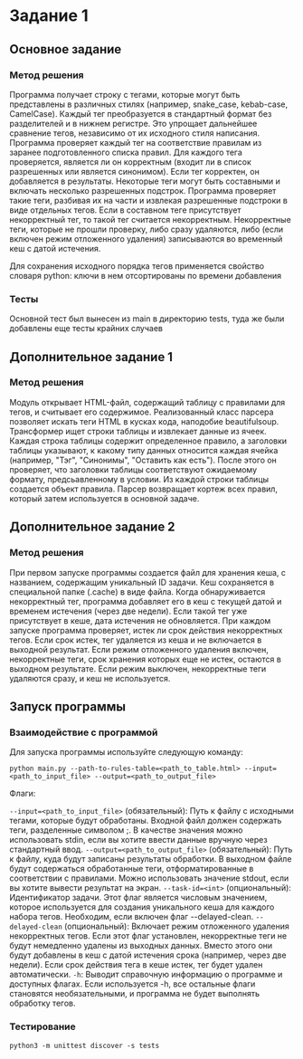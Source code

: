 # Задание 1

## Основное задание

### Метод решения

Программа получает строку с тегами, которые могут быть представлены в различных стилях (например, snake_case, kebab-case, CamelCase). Каждый тег преобразуется в стандартный формат без разделителей и в нижнем регистре. Это упрощает дальнейшее сравнение тегов, независимо от их исходного стиля написания. Программа проверяет каждый тег на соответствие правилам из заранее подготовленного списка правил. Для каждого тега проверяется, является ли он корректным (входит ли в список разрешенных или является синонимом). Если тег корректен, он добавляется в результаты. Некоторые теги могут быть составными и включать несколько разрешенных подстрок. Программа проверяет такие теги, разбивая их на части и извлекая разрешенные подстроки в виде отдельных тегов. Если в составном теге присутствует некорректный тег, то такой тег считается некорректным. Некорректные теги, которые не прошли проверку, либо сразу удаляются, либо (если включен режим отложенного удаления) записываются во временный кеш с датой истечения.

Для сохранения исходного порядка тегов применяется свойство словаря python: ключи в нем отсортированы по времени добавления

### Тесты

Основной тест был вынесен из main в директорию tests, туда же были добавлены еще тесты крайних случаев

## Дополнительное задание 1

### Метод решения

Модуль открывает HTML-файл, содержащий таблицу с правилами для тегов, и считывает его содержимое. Реализованный класс парсера позволяет искать теги HTML в кусках кода, наподобие beautifulsoup. Трансформер ищет строки таблицы и извлекает данные из ячеек. Каждая строка таблицы содержит определенное правило, а заголовки таблицы указывают, к какому типу данных относится каждая ячейка (например, "Тэг", "Синонимы", "Оставить как есть"). После этого он проверяет, что заголовки таблицы соответствуют ожидаемому формату, предсьавленному в условии. Из каждой строки таблицы создается объект правила. Парсер возвращает кортеж всех правил, который затем используется в основной задаче.

## Дополнительное задание 2

### Метод решения

При первом запуске программы создается файл для хранения кеша, с названием, содержащим уникальный ID задачи. Кеш сохраняется в специальной папке (.cache) в виде файла. Когда обнаруживается некорректный тег, программа добавляет его в кеш с текущей датой и временем истечения (через две недели). Если такой тег уже присутствует в кеше, дата истечения не обновляется. При каждом запуске программа проверяет, истек ли срок действия некорректных тегов. Если срок истек, тег удаляется из кеша и не включается в выходной результат. Если режим отложенного удаления включен, некорректные теги, срок хранения которых еще не истек, остаются в выходном результате. Если режим выключен, некорректные теги удаляются сразу, и кеш не используется.


## Запуск программы

### Взаимодействие с программой

Для запуска программы используйте следующую команду:

```
python main.py --path-to-rules-table=<path_to_table.html> --input=<path_to_input_file> --output=<path_to_output_file> 
```

Флаги:

`--input=<path_to_input_file>` (обязательный): Путь к файлу с исходными тегами, которые будут обработаны. Входной файл должен содержать теги, разделенные символом ;. В качестве значения можно использовать stdin, если вы хотите ввести 
данные вручную через стандартный ввод.
`--output=<path_to_output_file>` (обязательный): Путь к файлу, куда будут записаны результаты обработки. В выходном файле будут содержаться обработанные теги, отформатированные в соответствии с правилами. Можно использовать значение stdout, если вы хотите вывести результат на экран.
`--task-id=<int>` (опциональный): Идентификатор задачи. Этот флаг является числовым значением, которое используется для создания уникального кеша для каждого набора тегов. Необходим, если включен флаг --delayed-clean.
`--delayed-clean` (опциональный): Включает режим отложенного удаления некорректных тегов. Если этот флаг установлен, некорректные теги не будут немедленно удалены из выходных данных. Вместо этого они будут добавлены в кеш с датой истечения срока (например, через две недели). Если срок действия тега в кеше истек, тег будет удален автоматически.
`-h`: Выводит справочную информацию о программе и доступных флагах. Если используется -h, все остальные флаги становятся необязательными, и программа не будет выполнять обработку тегов.

### Тестирование

```
python3 -m unittest discover -s tests
```
